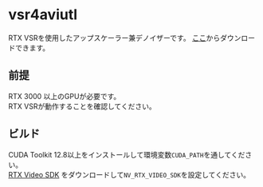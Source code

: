# vsr4aviutl
RTX VSRを使用したアップスケーラー兼デノイザーです。
[ここ](https://github.com/Pachira762/vsr4aviutl/releases/latest)からダウンロードできます。

## 前提
RTX 3000 以上のGPUが必要です。  
RTX VSRが動作することを確認してください。

## ビルド
CUDA Toolkit 12.8以上をインストールして環境変数`CUDA_PATH`を通してください。  
[RTX Video SDK](https://developer.nvidia.com/rtx-video-sdk) をダウンロードして`NV_RTX_VIDEO_SDK`を設定してください。
